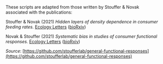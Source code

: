 These scripts are adapted from those written by Stouffer & Novak associated with the publications:

Stouffer & Novak (2021) *Hidden layers of density dependence in consumer feeding rates.* [Ecology Letters](https://doi.org/10.1111/ele.13670) ([bioRxiv](https://doi.org/10.1101/2020.08.25.263806))

Novak & Stouffer (2021) *Systematic bias in studies of consumer functional responses.* [Ecology Letters](https://doi.org/10.1111/ele.13660) ([bioRxiv](https://doi.org/10.1101/2020.08.25.263814))


*Source*: [https://github.com/stoufferlab/general-functional-responses](https://github.com/stoufferlab/general-functional-responses)